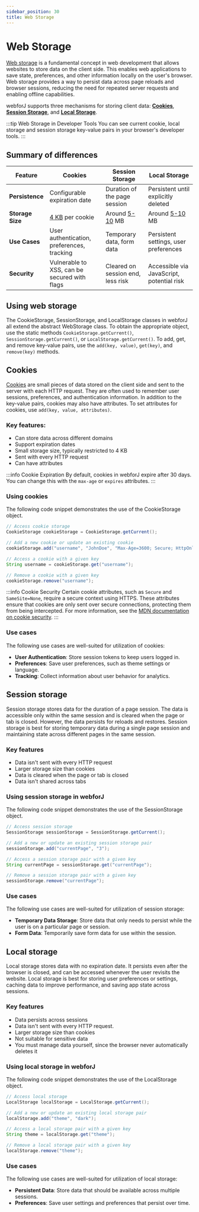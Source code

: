 ```yaml
---
sidebar_position: 30
title: Web Storage
---
```

<!-- vale off -->
# Web Storage <DocChip chip='since' label='23.06' />
<!-- vale on -->

[Web storage](https://developer.mozilla.org/en-US/docs/Web/API/Web_Storage_API) is a fundamental concept in web development that allows websites to store data on the client side. This enables web applications to save state, preferences, and other information locally on the user's browser. Web storage provides a way to persist data across page reloads and browser sessions, reducing the need for repeated server requests and enabling offline capabilities.

webforJ supports three mechanisms for storing client data: [**Cookies**](#cookies), [**Session Storage**](#session-storage), and [**Local Storage**](#local-storage).

:::tip Web Storage in Developer Tools
You can see current cookie, local storage and session storage key-value pairs in your browser's developer tools.
:::

## Summary of differences
| Feature            | Cookies                                      | Session Storage                          | Local Storage                            |
|--------------------|----------------------------------------------|------------------------------------------|------------------------------------------|
| **Persistence**    | Configurable expiration date                 | Duration of the page session             | Persistent until explicitly deleted      |
| **Storage Size**   | [4 KB](https://en.wikipedia.org/wiki/HTTP_cookie#Implementation) per cookie                             | Around [5-10](https://en.wikipedia.org/wiki/Web_storage#Storage_size) MB                           | Around [5-10](https://en.wikipedia.org/wiki/Web_storage#Storage_size) MB                           |
| **Use Cases**      | User authentication, preferences, tracking   | Temporary data, form data                | Persistent settings, user preferences    |
| **Security**       | Vulnerable to XSS, can be secured with flags | Cleared on session end, less risk        | Accessible via JavaScript, potential risk|

## Using web storage
The <JavadocLink type="foundation" location="com/webforj/webstorage/CookieStorage" code='true'>CookieStorage</JavadocLink>, <JavadocLink type="foundation" location="com/webforj/webstorage/SessionStorage" code='true'>SessionStorage</JavadocLink>, and <JavadocLink type="foundation" location="com/webforj/webstorage/LocalStorage" code='true'>LocalStorage</JavadocLink> classes in webforJ all extend the abstract <JavadocLink type="foundation" location="com/webforj/webstorage/WebStorage" code='true'>WebStorage</JavadocLink> class. To obtain the appropriate object, use the static methods `CookieStorage.getCurrent()`,  `SessionStorage.getCurrent()`, or `LocalStorage.getCurrent()`. To add, get, and remove key-value pairs, use the `add(key, value)`, `get(key)`, and `remove(key)` methods.

## Cookies
[Cookies](https://developer.mozilla.org/en-US/docs/Web/HTTP/Cookies) are small pieces of data stored on the client side and sent to the server with each HTTP request. They are often used to remember user sessions, preferences, and authentication information. In addition to the key-value pairs, cookies may also have attributes. To set attributes for cookies, use `add(key, value, attributes)`.

### Key features:
- Can store data across different domains
- Support expiration dates
- Small storage size, typically restricted to 4 KB
- Sent with every HTTP request
- Can have attributes

:::info Cookie Expiration
By default, cookies in webforJ expire after 30 days. You can change this with the `max-age` or `expires` attributes.
:::

### Using cookies

The following code snippet demonstrates the use of the <JavadocLink type="foundation" location="com/webforj/webstorage/CookieStorage" code='true'>CookieStorage</JavadocLink> object.

```java
// Access cookie storage
CookieStorage cookieStorage = CookieStorage.getCurrent();

// Add a new cookie or update an existing cookie
cookieStorage.add("username", "JohnDoe", "Max-Age=3600; Secure; HttpOnly");

// Access a cookie with a given key
String username = cookieStorage.get("username");

// Remove a cookie with a given key
cookieStorage.remove("username");
```
:::info Cookie Security
Certain cookie attributes, such as `Secure` and `SameSite=None`, require a secure context using HTTPS. These attributes ensure that cookies are only sent over secure connections, protecting them from being intercepted. For more information, see the [MDN documentation on cookie security](https://developer.mozilla.org/en-US/docs/Web/HTTP/Cookies#security).
:::

### Use cases
The following use cases are well-suited for utilization of cookies:

- **User Authentication**: Store session tokens to keep users logged in.
- **Preferences**: Save user preferences, such as theme settings or language.
- **Tracking**: Collect information about user behavior for analytics.


## Session storage
Session storage stores data for the duration of a page session. The data is accessible only within the same session and is cleared when the page or tab is closed. However, the data persists for reloads and restores. Session storage is best for storing temporary data during a single page session and maintaining state across different pages in the same session.

### Key features
- Data isn't sent with every HTTP request
- Larger storage size than cookies
- Data is cleared when the page or tab is closed
- Data isn't shared across tabs

### Using session storage in webforJ

The following code snippet demonstrates the use of the <JavadocLink type="foundation" location="com/webforj/webstorage/SessionStorage" code='true'>SessionStorage</JavadocLink> object.

```java
// Access session storage
SessionStorage sessionStorage = SessionStorage.getCurrent();

// Add a new or update an existing session storage pair
sessionStorage.add("currentPage", "3");

// Access a session storage pair with a given key
String currentPage = sessionStorage.get("currentPage");

// Remove a session storage pair with a given key
sessionStorage.remove("currentPage");
```

### Use cases
The following use cases are well-suited for utilization of session storage:

- **Temporary Data Storage**: Store data that only needs to persist while the user is on a particular page or session.
- **Form Data**: Temporarily save form data for use within the session.

## Local storage
Local storage stores data with no expiration date. It persists even after the browser is closed, and can be accessed whenever the user revisits the website. Local storage is best for storing user preferences or settings, caching data to improve performance, and saving app state across sessions.

### Key features

- Data persists across sessions
- Data isn't sent with every HTTP request.
- Larger storage size than cookies
- Not suitable for sensitive data
- You must manage data yourself, since the browser never automatically deletes it

### Using local storage in webforJ

The following code snippet demonstrates the use of the <JavadocLink type="foundation" location="com/webforj/webstorage/LocalStorage" code='true'>LocalStorage</JavadocLink> object.

```java
// Access local storage
LocalStorage localStorage = LocalStorage.getCurrent();

// Add a new or update an existing local storage pair
localStorage.add("theme", "dark");

// Access a local storage pair with a given key
String theme = localStorage.get("theme");

// Remove a local storage pair with a given key
localStorage.remove("theme");
```

### Use cases
The following use cases are well-suited for utilization of local storage:

- **Persistent Data**: Store data that should be available across multiple sessions.
- **Preferences**: Save user settings and preferences that persist over time.